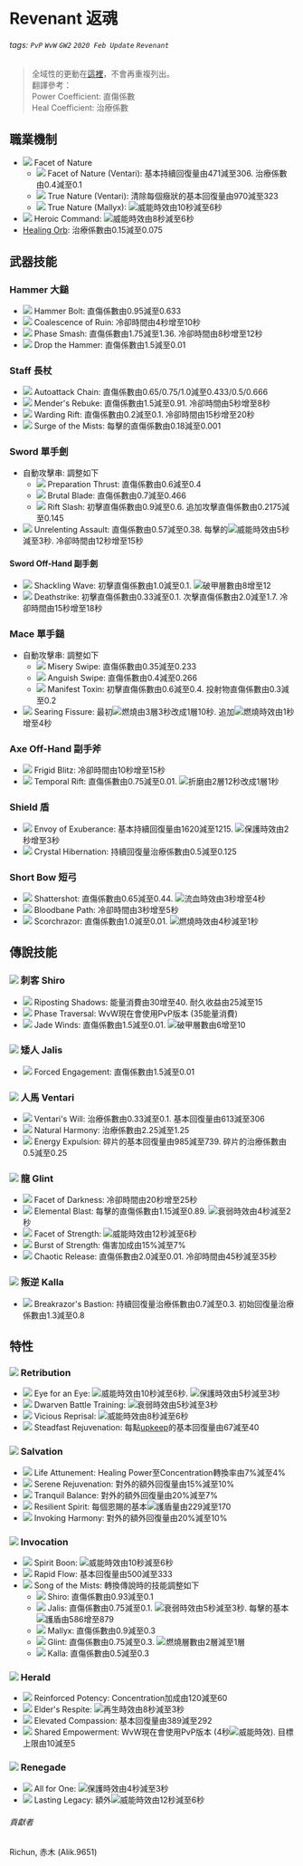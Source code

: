 # Revenant 返魂

###### tags: `PvP` `WvW` `GW2` `2020 Feb Update` `Revenant`

> 全域性的更動在[這裡](https://hackmd.io/@Richun/SyeaUrQMU)，不會再重複列出。  
> 翻譯參考：  
> Power Coefficient: 直傷係數  
> Heal Coefficient: 治療係數  

## 職業機制
* ![][Facet of Nature] Facet of Nature
    * ![][Facet of Nature (Ventari)] Facet of Nature (Ventari): 基本持續回復量由471減至306. 治療係數由0.4減至0.1
    * ![][True Nature] True Nature (Ventari): 清除每個癥狀的基本回復量由970減至323
    * ![][True Nature] True Nature (Mallyx): ![][might]威能時效由10秒減至6秒
* ![][Heroic Command] Heroic Command: ![][might]威能時效由8秒減至6秒
* [Healing Orb](https://wiki.guildwars2.com/wiki/Healing_Orb): 治療係數由0.15減至0.075

## 武器技能
### Hammer 大鎚
* ![][Hammer Bolt] Hammer Bolt: 直傷係數由0.95減至0.633
* ![][Coalescence of Ruin] Coalescence of Ruin: 冷卻時間由4秒增至10秒
* ![][Phase Smash] Phase Smash: 直傷係數由1.75減至1.36. 冷卻時間由8秒增至12秒
* ![][Drop the Hammer] Drop the Hammer: 直傷係數由1.5減至0.01

### Staff 長杖
* ![][Rapid Swipe] Autoattack Chain: 直傷係數由0.65/0.75/1.0減至0.433/0.5/0.666
* ![][Mender's Rebuke] Mender's Rebuke: 直傷係數由1.5減至0.91. 冷卻時間由5秒增至8秒
* ![][Warding Rift] Warding Rift: 直傷係數由0.2減至0.1. 冷卻時間由15秒增至20秒
* ![][Surge of the Mists] Surge of the Mists: 每擊的直傷係數由0.18減至0.001

### Sword 單手劍
* 自動攻擊串: 調整如下
  * ![][Preparation Thrust] Preparation Thrust: 直傷係數由0.6減至0.4
  * ![][Brutal Blade] Brutal Blade: 直傷係數由0.7減至0.466
  * ![][Rift Slash] Rift Slash: 初擊直傷係數由0.9減至0.6. 追加攻擊直傷係數由0.2175減至0.145
* ![][Unrelenting Assault] Unrelenting Assault: 直傷係數由0.57減至0.38. 每擊的![][might]威能時效由5秒減至3秒. 冷卻時間由12秒增至15秒
#### Sword Off-Hand 副手劍
* ![][Shackling Wave] Shackling Wave: 初擊直傷係數由1.0減至0.1. ![][vulnerability]破甲層數由8增至12
* ![][Deathstrike] Deathstrike: 初擊直傷係數由0.33減至0.1. 次擊直傷係數由2.0減至1.7. 冷卻時間由15秒增至18秒

### Mace 單手鎚
* 自動攻擊串: 調整如下
  * ![][Misery Swipe] Misery Swipe: 直傷係數由0.35減至0.233
  * ![][Anguish Swipe] Anguish Swipe: 直傷係數由0.4減至0.266
  * ![][Manifest Toxin] Manifest Toxin: 初擊直傷係數由0.6減至0.4. 投射物直傷係數由0.3減至0.2
* ![][Searing Fissure] Searing Fissure: 最初![][burning]燃燒由3層3秒改成1層10秒. 追加![][burning]燃燒時效由1秒增至4秒

### Axe Off-Hand 副手斧
* ![][Frigid Blitz] Frigid Blitz: 冷卻時間由10秒增至15秒
* ![][Temporal Rift] Temporal Rift: 直傷係數由0.75減至0.01. ![][torment]折磨由2層12秒改成1層1秒

### Shield 盾
* ![][Envoy of Exuberance] Envoy of Exuberance: 基本持續回復量由1620減至1215. ![][protection]保護時效由2秒增至3秒
* ![][Crystal Hibernation] Crystal Hibernation: 持續回復量治療係數由0.5減至0.125

### Short Bow 短弓
* ![][Shattershot] Shattershot: 直傷係數由0.65減至0.44. ![][bleeding]流血時效由3秒增至4秒
* ![][Bloodbane Path] Bloodbane Path: 冷卻時間由3秒增至5秒
* ![][Scorchrazor] Scorchrazor: 直傷係數由1.0減至0.01. ![][burning]燃燒時效由4秒減至1秒

## 傳說技能
### ![][Shiro] 刺客 Shiro
* ![][Riposting Shadows] Riposting Shadows: 能量消費由30增至40. 耐久收益由25減至15
* ![][Phase Traversal] Phase Traversal: WvW現在會使用PvP版本 (35能量消費)
* ![][Jade Winds] Jade Winds: 直傷係數由1.5減至0.01. ![][vulnerability]破甲層數由6增至10

### ![][Jalis] 矮人 Jalis
* ![][Forced Engagement] Forced Engagement: 直傷係數由1.5減至0.01

### ![][Ventari] 人馬 Ventari
* ![][Ventari's Will] Ventari's Will: 治療係數由0.33減至0.1. 基本回復量由613減至306
* ![][Natural Harmony] Natural Harmony: 治療係數由2.25減至1.25
* ![][Energy Expulsion] Energy Expulsion: 碎片的基本回復量由985減至739. 碎片的治療係數由0.5減至0.25

### ![][Glint] 龍 Glint
* ![][Facet of Darkness] Facet of Darkness: 冷卻時間由20秒增至25秒
* ![][Elemental Blast] Elemental Blast: 每擊的直傷係數由1.15減至0.89. ![][weakness]衰弱時效由4秒減至2秒
* ![][Facet of Strength] Facet of Strength: ![][might]威能時效由12秒減至6秒
* ![][Burst of Strength] Burst of Strength: 傷害加成由15%減至7%
* ![][Chaotic Release] Chaotic Release: 直傷係數由2.0減至0.01. 冷卻時間由45秒減至35秒

### ![][Kalla] 叛逆 Kalla
* ![][Breakrazor's Bastion] Breakrazor's Bastion: 持續回復量治療係數由0.7減至0.3. 初始回復量治療係數由1.3減至0.8

## 特性
### ![][Retribution] Retribution
* ![][Eye for an Eye] Eye for an Eye: ![][might]威能時效由10秒減至6秒. ![][protection]保護時效由5秒減至3秒
* ![][Dwarven Battle Training] Dwarven Battle Training: ![][weakness]衰弱時效由5秒減至3秒
* ![][Vicious Reprisal] Vicious Reprisal: ![][might]威能時效由8秒減至6秒
* ![][Steadfast Rejuvenation] Steadfast Rejuvenation: 每點[upkeep](https://wiki.guildwars2.com/wiki/Energy#Upkeep)的基本回復量由67減至40

### ![][Salvation] Salvation
* ![][Life Attunement] Life Attunement: Healing Power至Concentration轉換率由7%減至4%
* ![][Serene Rejuvenation] Serene Rejuvenation: 對外的額外回復量由15%減至10%
* ![][Tranquil Balance] Tranquil Balance: 對外的額外回復量由20%減至7%
* ![][Resilient Spirit] Resilient Spirit: 每個恩賜的基本![][barrier]護盾量由229減至170
* ![][Invoking Harmony] Invoking Harmony: 對外的額外回復量由20%減至10%

### ![][Invocation] Invocation
* ![][Spirit Boon] Spirit Boon: ![][might]威能時效由10秒減至6秒
* ![][Rapid Flow] Rapid Flow: 基本回復量由500減至333
* ![][Song of the Mists] Song of the Mists: 轉換傳說時的技能調整如下
  * ![][Shiro] Shiro: 直傷係數由0.93減至0.1
  * ![][Jalis] Jalis: 直傷係數由0.75減至0.1. ![][weakness]衰弱時效由5秒減至3秒. 每擊的基本![][barrier]護盾由586增至879
  * ![][Mallyx] Mallyx: 直傷係數由0.9減至0.3
  * ![][Glint] Glint: 直傷係數由0.75減至0.3. ![][burning]燃燒層數由2層減至1層
  * ![][Kalla] Kalla: 直傷係數由0.5減至0.3

### ![][Herald] Herald
* ![][Reinforced Potency] Reinforced Potency: Concentration加成由120減至60
* ![][Elder's Respite] Elder's Respite: ![][regeneration]再生時效由8秒減至3秒
* ![][Elevated Compassion] Elevated Compassion: 基本回復量由389減至292
* ![][Shared Empowerment] Shared Empowerment: WvW現在會使用PvP版本 (4秒![][might]威能時效). 目標上限由10減至5

### ![][Renegade] Renegade
* ![][All for One] All for One: ![][protection]保護時效由4秒減至3秒
* ![][Lasting Legacy] Lasting Legacy: 額外![][might]威能時效由12秒減至6秒

###### 貢獻者
Richun, 赤木 (Alik.9651)

[底下這些別動，上面才是正文]: https://wiki.guildwars2.com

[aegis]: https://wiki.guildwars2.com/images/thumb/e/e5/Aegis.png/20px-Aegis.png
[alarcity]: https://wiki.guildwars2.com/images/thumb/4/4c/Alacrity.png/20px-Alacrity.png
[fury]: https://wiki.guildwars2.com/images/thumb/4/46/Fury.png/20px-Fury.png
[might]: https://wiki.guildwars2.com/images/thumb/7/7c/Might.png/20px-Might.png
[protection]: https://wiki.guildwars2.com/images/thumb/6/6c/Protection.png/20px-Protection.png
[quickness]: https://wiki.guildwars2.com/images/thumb/b/b4/Quickness.png/20px-Quickness.png
[regeneration]: https://wiki.guildwars2.com/images/thumb/5/53/Regeneration.png/20px-Regeneration.png
[resistance]: https://wiki.guildwars2.com/images/thumb/4/4b/Resistance.png/20px-Resistance.png
[retaliation]: https://wiki.guildwars2.com/images/thumb/5/53/Retaliation.png/20px-Retaliation.png
[stability]: https://wiki.guildwars2.com/images/thumb/a/ae/Stability.png/20px-Stability.png
[swiftness]: https://wiki.guildwars2.com/images/thumb/a/af/Swiftness.png/20px-Swiftness.png
[vigor]: https://wiki.guildwars2.com/images/thumb/f/f4/Vigor.png/20px-Vigor.png
[bleeding]: https://wiki.guildwars2.com/images/thumb/3/33/Bleeding.png/20px-Bleeding.png
[burning]: https://wiki.guildwars2.com/images/thumb/4/45/Burning.png/20px-Burning.png
[confusion]: https://wiki.guildwars2.com/images/thumb/e/e6/Confusion.png/20px-Confusion.png
[poisoned]: https://wiki.guildwars2.com/images/thumb/1/11/Poisoned.png/20px-Poisoned.png
[torment]: https://wiki.guildwars2.com/images/thumb/0/08/Torment.png/20px-Torment.png
[blinded]: https://wiki.guildwars2.com/images/thumb/3/33/Blinded.png/20px-Blinded.png
[chilled]: https://wiki.guildwars2.com/images/thumb/a/a6/Chilled.png/20px-Chilled.png
[crippled]: https://wiki.guildwars2.com/images/thumb/f/fb/Crippled.png/20px-Crippled.png
[fear]: https://wiki.guildwars2.com/images/thumb/e/e6/Fear.png/20px-Fear.png
[immobile]: https://wiki.guildwars2.com/images/thumb/3/32/Immobile.png/20px-Immobile.png
[slow]: https://wiki.guildwars2.com/images/thumb/f/f5/Slow.png/20px-Slow.png
[taunt]: https://wiki.guildwars2.com/images/thumb/c/cc/Taunt.png/20px-Taunt.png
[weakness]: https://wiki.guildwars2.com/images/thumb/f/f9/Weakness.png/20px-Weakness.png
[vulnerability]: https://wiki.guildwars2.com/images/thumb/a/af/Vulnerability.png/20px-Vulnerability.png
[stealth]: https://wiki.guildwars2.com/images/thumb/1/19/Stealth.png/20px-Stealth.png
[revealed]: https://wiki.guildwars2.com/images/thumb/d/db/Revealed.png/20px-Revealed.png
[daze]: https://wiki.guildwars2.com/images/thumb/7/79/Daze.png/20px-Daze.png
[stun]: https://wiki.guildwars2.com/images/thumb/9/97/Stun.png/20px-Stun.png
[knockdown]: https://wiki.guildwars2.com/images/thumb/3/36/Knockdown.png/20px-Knockdown.png
[pull]: https://wiki.guildwars2.com/images/thumb/a/a4/Radius.png/20px-Radius.png
[knockback]: https://wiki.guildwars2.com/images/thumb/c/ca/Knockback.png/20px-Knockback.png
[launch]: https://wiki.guildwars2.com/images/thumb/6/68/Launch.png/20px-Launch.png
[float]: https://wiki.guildwars2.com/images/thumb/c/c8/Float.png/20px-Float.png
[sink]: https://wiki.guildwars2.com/images/thumb/6/66/Sink.png/20px-Sink.png
[superspeed]: https://wiki.guildwars2.com/images/thumb/1/1a/Super_Speed.png/20px-Super_Speed.png
[breakstun]: https://wiki.guildwars2.com/images/thumb/7/7a/Breaks_stun.png/20px-Breaks_stun.png
[barrier]: https://wiki.guildwars2.com/images/thumb/c/cc/Barrier.png/20px-Barrier.png
[chaos aura]: https://wiki.guildwars2.com/images/thumb/1/1b/Chaos_Armor.png/20px-Chaos_Armor.png
[dark aura]: https://wiki.guildwars2.com/images/thumb/e/ef/Dark_Aura.png/20px-Dark_Aura.png
[fire aura]: https://wiki.guildwars2.com/images/thumb/1/18/Fire_Shield.png/20px-Fire_Shield.png
[frost aura]: https://wiki.guildwars2.com/images/thumb/6/68/Frost_Aura.png/20px-Frost_Aura.png
[light aura]: https://wiki.guildwars2.com/images/thumb/5/5a/Light_Aura.png/20px-Light_Aura.png
[magnetic aura]: https://wiki.guildwars2.com/images/thumb/5/5a/Magnetic_Aura.png/20px-Magnetic_Aura.png
[shocking aura]: https://wiki.guildwars2.com/images/thumb/3/31/Shocking_Aura.png/20px-Shocking_Aura.png

[Devastation]: https://wiki.guildwars2.com/images/thumb/8/8c/Devastation.png/32px-Devastation.png
[Devastation 20]: https://wiki.guildwars2.com/images/thumb/8/8c/Devastation.png/20px-Devastation.png
[Corruption]: https://wiki.guildwars2.com/images/thumb/0/0f/Corruption_%28specialization%29.png/32px-Corruption_%28specialization%29.png
[Corruption 20]: https://wiki.guildwars2.com/images/thumb/0/0f/Corruption_%28specialization%29.png/20px-Corruption_%28specialization%29.png
[Retribution]: https://wiki.guildwars2.com/images/thumb/2/23/Retribution_%28specialization%29.png/32px-Retribution_%28specialization%29.png
[Salvation]: https://wiki.guildwars2.com/images/thumb/9/9b/Salvation.png/32px-Salvation.png
[Invocation]: https://wiki.guildwars2.com/images/thumb/b/bd/Invocation.png/32px-Invocation.png
[Herald]: https://wiki.guildwars2.com/images/thumb/1/14/Herald.png/32px-Herald.png
[Renegade]: https://wiki.guildwars2.com/images/thumb/1/17/Renegade.png/32px-Renegade.png
[Precision Strike]: https://wiki.guildwars2.com/images/thumb/b/bc/Precision_Strike.png/32px-Precision_Strike.png
[Precision Strike 20]: https://wiki.guildwars2.com/images/thumb/b/bc/Precision_Strike.png/20px-Precision_Strike.png
[Surge of the Mists]: https://wiki.guildwars2.com/images/thumb/5/59/Surge_of_the_Mists.png/32px-Surge_of_the_Mists.png
[Temporal Rift]: https://wiki.guildwars2.com/images/thumb/8/87/Temporal_Rift.png/32px-Temporal_Rift.png
[Rift Slash]: https://wiki.guildwars2.com/images/thumb/a/a8/Rift_Slash.png/32px-Rift_Slash.png
[Banish Enchantment]: https://wiki.guildwars2.com/images/thumb/e/ec/Banish_Enchantment.png/32px-Banish_Enchantment.png
[Phase Traversal]: https://wiki.guildwars2.com/images/thumb/f/f2/Phase_Traversal.png/32px-Phase_Traversal.png
[Unwavering Avoidance]: https://wiki.guildwars2.com/images/thumb/e/e3/Unwavering_Avoidance.png/32px-Unwavering_Avoidance.png
[Determined Resolution]: https://wiki.guildwars2.com/images/thumb/c/c7/Determined_Resolution.png/32px-Determined_Resolution.png
[Fierce Infusion]: https://wiki.guildwars2.com/images/thumb/5/55/Fierce_Infusion.png/32px-Fierce_Infusion.png
[Glaring Resolve]: https://github.com/Typas/GW2-2020-Feb-Balance-TC
[Empty Vessel]: https://wiki.guildwars2.com/images/thumb/1/16/Empty_Vessel.png/32px-Empty_Vessel.png
[Contained Temper]: https://github.com/Typas/GW2-2020-Feb-Balance-TC
[Sudden Reversal]: https://wiki.guildwars2.com/images/thumb/9/98/Sudden_Reversal.png/32px-Sudden_Reversal.png
[Bold Reversal]: https://github.com/Typas/GW2-2020-Feb-Balance-TC
[Kalla's Fervor]: https://wiki.guildwars2.com/images/thumb/9/9e/Kalla%27s_Fervor.png/20px-Kalla%27s_Fervor.png
[Malicious Reprisal]: https://wiki.guildwars2.com/images/thumb/0/00/Malicious_Reprisal.png/20px-Malicious_Reprisal.png
[Jade Echo]: https://wiki.guildwars2.com/images/thumb/4/43/Jade_Echo.png/20px-Jade_Echo.png
[Ferocious Strikes]: https://wiki.guildwars2.com/images/thumb/a/ab/Ferocious_Strikes_%28revenant%29.png/20px-Ferocious_Strikes_%28revenant%29.png
[Vicious Lacerations]: https://wiki.guildwars2.com/images/thumb/c/cd/Vicious_Lacerations.png/20px-Vicious_Lacerations.png
[Expose Defenses]: https://wiki.guildwars2.com/images/thumb/5/5c/Mutilate_Defenses.png/32px-Mutilate_Defenses.png
[Destructive Impulses]: https://github.com/Typas/GW2-2020-Feb-Balance-TC
[Targeted Destruction]: https://wiki.guildwars2.com/images/thumb/e/ed/Targeted_Destruction.png/32px-Targeted_Destruction.png
[Aggressive Agility]: https://github.com/Typas/GW2-2020-Feb-Balance-TC
[Unsuspecting Strikes]: https://github.com/Typas/GW2-2020-Feb-Balance-TC
[Battle Scarred]: https://github.com/Typas/GW2-2020-Feb-Balance-TC
[Battle Scar]: https://github.com/Typas/GW2-2020-Feb-Balance-TC
[Assassin's Presence]: https://wiki.guildwars2.com/images/thumb/5/54/Assassin%27s_Presence.png/32px-Assassin%27s_Presence.png
[Notoriety]: https://wiki.guildwars2.com/images/thumb/9/9c/Notoriety.png/32px-Notoriety.png
[Thrill of Combat]: https://github.com/Typas/GW2-2020-Feb-Balance-TC
[Brutality]: https://wiki.guildwars2.com/images/thumb/b/ba/Brutality.png/32px-Brutality.png
[Brutality 20]: https://wiki.guildwars2.com/images/thumb/b/ba/Brutality.png/20px-Brutality.png
[Swift Termination]: https://wiki.guildwars2.com/images/thumb/b/bb/Swift_Termination.png/32px-Swift_Termination.png
[Swift Termination 20]: https://wiki.guildwars2.com/images/thumb/b/bb/Swift_Termination.png/20px-Swift_Termination.png
[Dance of Death]: https://github.com/Typas/GW2-2020-Feb-Balance-TC
[Pain Absorption]: https://wiki.guildwars2.com/images/thumb/1/13/Pain_Absorption.png/20px-Pain_Absorption.png
[Invoking Torment]: https://github.com/Typas/GW2-2020-Feb-Balance-TC
[Invoke Torment]: https://github.com/Typas/GW2-2020-Feb-Balance-TC
[Seething Malice]: https://github.com/Typas/GW2-2020-Feb-Balance-TC
[Yearning Empowerment]: https://wiki.guildwars2.com/images/thumb/6/6b/Yearning_Empowerment.png/32px-Yearning_Empowerment.png
[Acolyte of Torment]: https://github.com/Typas/GW2-2020-Feb-Balance-TC
[Demonic Defiance]: https://wiki.guildwars2.com/images/thumb/b/b1/Demonic_Defiance.png/32px-Demonic_Defiance.png
[Pact of Pain]: https://github.com/Typas/GW2-2020-Feb-Balance-TC
[Replenishing Despair]: https://wiki.guildwars2.com/images/thumb/5/5c/Replenishing_Despair.png/32px-Replenishing_Despair.png
[Abyssal Chill]: https://wiki.guildwars2.com/images/thumb/7/7a/Abyssal_Chill.png/32px-Abyssal_Chill.png
[Demonic Resistance]: https://wiki.guildwars2.com/images/thumb/b/b8/Demonic_Resistance.png/32px-Demonic_Resistance.png
[Diabolic Inferno]: https://wiki.guildwars2.com/images/thumb/9/98/Diabolic_Inferno.png/32px-Diabolic_Inferno.png
[Fiendish Tenacity]: https://github.com/Typas/GW2-2020-Feb-Balance-TC
[Pulsating Pestilence]: https://wiki.guildwars2.com/images/thumb/7/77/Pulsating_Pestilence.png/32px-Pulsating_Pestilence.png
[Facet of Nature]: https://wiki.guildwars2.com/images/thumb/e/e9/Facet_of_Nature.png/32px-Facet_of_Nature.png
[Facet of Nature (Ventari)]: https://wiki.guildwars2.com/images/thumb/7/74/Facet_of_Nature%E2%80%95Centaur.png/32px-Facet_of_Nature%E2%80%95Centaur.png
[True Nature]: https://wiki.guildwars2.com/images/thumb/9/95/One_with_Nature.png/32px-One_with_Nature.png
[Heroic Command]: https://wiki.guildwars2.com/images/thumb/f/fb/Heroic_Command.png/32px-Heroic_Command.png
[Hammer Bolt]: https://wiki.guildwars2.com/images/thumb/7/7d/Hammer_Bolt.png/32px-Hammer_Bolt.png
[Coalescence of Ruin]: https://wiki.guildwars2.com/images/thumb/1/10/Coalescence_of_Ruin.png/32px-Coalescence_of_Ruin.png
[Phase Smash]: https://wiki.guildwars2.com/images/thumb/9/91/Phase_Smash.png/32px-Phase_Smash.png
[Drop the Hammer]: https://wiki.guildwars2.com/images/thumb/4/46/Drop_the_Hammer.png/32px-Drop_the_Hammer.png
[Rapid Swipe]: https://wiki.guildwars2.com/images/thumb/f/fd/Rapid_Swipe.png/32px-Rapid_Swipe.png
[Mender's Rebuke]: https://wiki.guildwars2.com/images/thumb/7/7a/Mender%27s_Rebuke.png/32px-Mender%27s_Rebuke.png
[Warding Rift]: https://wiki.guildwars2.com/images/thumb/f/f2/Warding_Rift.png/32px-Warding_Rift.png
[Surge of the Mists]: https://wiki.guildwars2.com/images/thumb/5/59/Surge_of_the_Mists.png/32px-Surge_of_the_Mists.png
[Preparation Thrust]: https://wiki.guildwars2.com/images/thumb/a/a0/Preparation_Thrust.png/32px-Preparation_Thrust.png
[Brutal Blade]: https://wiki.guildwars2.com/images/thumb/6/67/Brutal_Blade.png/32px-Brutal_Blade.png
[Rift Slash]: https://wiki.guildwars2.com/images/thumb/a/a8/Rift_Slash.png/32px-Rift_Slash.png
[Unrelenting Assault]: https://wiki.guildwars2.com/images/thumb/e/e9/Unrelenting_Assault.png/32px-Unrelenting_Assault.png
[Misery Swipe]: https://wiki.guildwars2.com/images/thumb/c/cb/Misery_Swipe.png/32px-Misery_Swipe.png
[Anguish Swipe]: https://wiki.guildwars2.com/images/thumb/7/7d/Anguish_Swipe.png/32px-Anguish_Swipe.png
[Manifest Toxin]: https://wiki.guildwars2.com/images/thumb/1/1e/Manifest_Toxin.png/32px-Manifest_Toxin.png
[Searing Fissure]: https://wiki.guildwars2.com/images/thumb/b/b0/Searing_Fissure.png/32px-Searing_Fissure.png
[Shackling Wave]: https://wiki.guildwars2.com/images/thumb/9/92/Shackling_Wave.png/32px-Shackling_Wave.png
[Deathstrike]: https://wiki.guildwars2.com/images/thumb/3/3d/Deathstrike.png/32px-Deathstrike.png
[Frigid Blitz]: https://wiki.guildwars2.com/images/thumb/2/2b/Frigid_Blitz.png/32px-Frigid_Blitz.png
[Temporal Rift]: https://wiki.guildwars2.com/images/thumb/8/87/Temporal_Rift.png/32px-Temporal_Rift.png
[Envoy of Exuberance]: https://wiki.guildwars2.com/images/thumb/9/96/Envoy_of_Exuberance.png/32px-Envoy_of_Exuberance.png
[Crystal Hibernation]: https://wiki.guildwars2.com/images/thumb/4/4a/Crystal_Hibernation.png/32px-Crystal_Hibernation.png
[Shattershot]: https://wiki.guildwars2.com/images/thumb/7/74/Shattershot.png/32px-Shattershot.png
[Bloodbane Path]: https://wiki.guildwars2.com/images/thumb/8/8c/Bloodbane_Path.png/32px-Bloodbane_Path.png
[Scorchrazor]: https://wiki.guildwars2.com/images/thumb/e/e7/Scorchrazor.png/32px-Scorchrazor.png
[Riposting Shadows]: https://wiki.guildwars2.com/images/thumb/7/70/Riposting_Shadows.png/32px-Riposting_Shadows.png
[Phase Traversal]: https://wiki.guildwars2.com/images/thumb/f/f2/Phase_Traversal.png/32px-Phase_Traversal.png
[Jade Winds]: https://wiki.guildwars2.com/images/thumb/8/8c/Jade_Winds.png/32px-Jade_Winds.png
[Forced Engagement]: https://wiki.guildwars2.com/images/thumb/1/12/Forced_Engagement.png/32px-Forced_Engagement.png
[Ventari's Will]: https://wiki.guildwars2.com/images/thumb/b/b6/Ventari%27s_Will.png/32px-Ventari%27s_Will.png
[Natural Harmony]: https://wiki.guildwars2.com/images/thumb/d/d9/Natural_Harmony.png/32px-Natural_Harmony.png
[Energy Expulsion]: https://wiki.guildwars2.com/images/thumb/0/0d/Energy_Expulsion.png/32px-Energy_Expulsion.png
[Facet of Darkness]: https://wiki.guildwars2.com/images/thumb/e/e4/Facet_of_Darkness.png/32px-Facet_of_Darkness.png
[Elemental Blast]: https://wiki.guildwars2.com/images/thumb/d/d1/Elemental_Blast.png/32px-Elemental_Blast.png
[Facet of Strength]: https://wiki.guildwars2.com/images/thumb/a/a8/Facet_of_Strength.png/32px-Facet_of_Strength.png
[Burst of Strength]: https://wiki.guildwars2.com/images/thumb/7/7b/Burst_of_Strength.png/32px-Burst_of_Strength.png
[Chaotic Release]: https://wiki.guildwars2.com/images/thumb/e/ec/Chaotic_Release.png/32px-Chaotic_Release.png
[Breakrazor's Bastion]: https://wiki.guildwars2.com/images/thumb/a/a7/Breakrazor%27s_Bastion.png/32px-Breakrazor%27s_Bastion.png
[Eye for an Eye]: https://wiki.guildwars2.com/images/thumb/f/fc/Eye_for_an_Eye.png/32px-Eye_for_an_Eye.png
[Dwarven Battle Training]: https://wiki.guildwars2.com/images/thumb/5/50/Dwarven_Battle_Training.png/32px-Dwarven_Battle_Training.png
[Vicious Reprisal]: https://wiki.guildwars2.com/images/thumb/c/cf/Vicious_Reprisal.png/32px-Vicious_Reprisal.png
[Steadfast Rejuvenation]: https://wiki.guildwars2.com/images/thumb/b/bf/Steadfast_Rejuvenation.png/32px-Steadfast_Rejuvenation.png
[Life Attunement]: https://wiki.guildwars2.com/images/thumb/0/01/Life_Attunement.png/32px-Life_Attunement.png
[Serene Rejuvenation]: https://wiki.guildwars2.com/images/thumb/e/e2/Serene_Rejuvenation.png/32px-Serene_Rejuvenation.png
[Tranquil Balance]: https://wiki.guildwars2.com/images/thumb/8/87/Tranquil_Balance.png/32px-Tranquil_Balance.png
[Resilient Spirit]: https://wiki.guildwars2.com/images/thumb/1/11/Resilient_Spirit.png/32px-Resilient_Spirit.png
[Invoking Harmony]: https://wiki.guildwars2.com/images/thumb/e/ec/Invoking_Harmony.png/32px-Invoking_Harmony.png
[Spirit Boon]: https://wiki.guildwars2.com/images/thumb/d/de/Spirit_Boon.png/32px-Spirit_Boon.png
[Rapid Flow]: https://wiki.guildwars2.com/images/thumb/7/75/Rapid_Flow.png/32px-Rapid_Flow.png
[Song of the Mists]: https://wiki.guildwars2.com/images/thumb/6/60/Song_of_the_Mists.png/32px-Song_of_the_Mists.png
[Shiro]: https://wiki.guildwars2.com/images/thumb/0/02/Legendary_Assassin_Stance.png/32px-Legendary_Assassin_Stance.png
[Jalis]: https://wiki.guildwars2.com/images/thumb/b/b2/Legendary_Dwarf_Stance.png/32px-Legendary_Dwarf_Stance.png
[Mallyx]: https://wiki.guildwars2.com/images/thumb/d/d1/Legendary_Demon_Stance.png/32px-Legendary_Demon_Stance.png
[Ventari]: https://wiki.guildwars2.com/images/thumb/8/8a/Legendary_Centaur_Stance.png/32px-Legendary_Centaur_Stance.png
[Glint]: https://wiki.guildwars2.com/images/thumb/d/d5/Legendary_Dragon_Stance.png/32px-Legendary_Dragon_Stance.png
[Kalla]: https://wiki.guildwars2.com/images/thumb/1/19/Legendary_Renegade_Stance.png/32px-Legendary_Renegade_Stance.png
[Reinforced Potency]: https://wiki.guildwars2.com/images/thumb/0/0a/Envoy_of_Sustenance.png/32px-Envoy_of_Sustenance.png
[Elder's Respite]: https://wiki.guildwars2.com/images/thumb/d/d1/Elder%27s_Force.png/32px-Elder%27s_Force.png
[Elevated Compassion]: https://wiki.guildwars2.com/images/thumb/f/f4/Elevated_Compassion.png/32px-Elevated_Compassion.png
[Shared Empowerment]: https://wiki.guildwars2.com/images/thumb/f/f8/Shared_Empowerment.png/32px-Shared_Empowerment.png
[All for One]: https://wiki.guildwars2.com/images/thumb/9/90/All_for_One.png/32px-All_for_One.png
[Lasting Legacy]: https://wiki.guildwars2.com/images/thumb/8/87/Lasting_Legacy.png/32px-Lasting_Legacy.png
